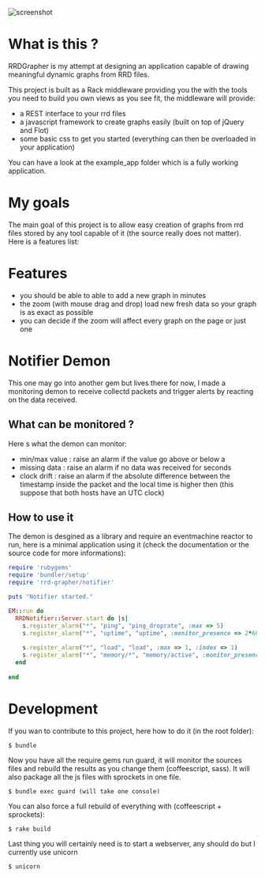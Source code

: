 ![screenshot](http://dl.dropbox.com/u/1313066/github/rrd-grapher.png "Screenshot")

# What is this ?

RRDGrapher is my attempt at designing an application capable of drawing meaningful
dynamic graphs from RRD files.

This project is built as a Rack middleware providing you the with the tools you need to
build you own views as you see fit, the middleware will provide:

- a REST interface to your rrd files
- a javascript framework to create graphs easily (built on top of jQuery and Flot)
- some basic css to get you started (everything can then be overloaded in your application)

You can have a look at the example_app folder which is a fully working application.

# My goals

The main goal of this project is to allow easy creation of graphs from rrd files stored
by any tool capable of it (the source really does not matter). Here is a features list:

# Features

- you should be able to able to add a new graph in minutes
- the zoom (with mouse drag and drop) load new fresh data so your graph is as exact as possible
- you can decide if the zoom will affect every graph on the page or just one 


# Notifier Demon

This one may go into another gem but lives there for now, I made a monitoring demon to receive
collectd packets and trigger alerts by reacting on the data received.

## What can be monitored ?

Here s what the demon can monitor:

- min/max value : raise an alarm if the value go above or below a <X>
- missing data  : raise an alarm if no data was received for <X> seconds
- clock drift   : raise an alarm if the absolute difference between the timestamp
  inside the packet and the local time is higher then <X> (this suppose that both
  hosts have an UTC clock)

## How to use it

The demon is desgined as a library and require an eventmachine reactor to run, here is a minimal
application using it (check the documentation or the source code for more informations):

``` ruby
require 'rubygems'
require 'bundler/setup'
require 'rrd-grapher/notifier'

puts "Notifier started."

EM::run do
  RRDNotifier::Server.start do |s|
    s.register_alarm("*", "ping", "ping_droprate", :max => 5)
    s.register_alarm("*", "uptime", "uptime", :monitor_presence => 2*60)
    
    s.register_alarm("*", "load", "load", :max => 1, :index => 1)
    s.register_alarm("*", "memory/*", "memory/active", :monitor_presence => 1)
  end
  
end
```



# Development

If you wan to contribute to this project, here how to do it (in the root folder):

    $ bundle

Now you have all the require gems run guard, it will monitor the sources files
and rebuild the results as you change them (coffeescript, sass).
It will also package all the js files with sprockets in one file.

    $ bundle exec guard (will take one console)

You can also force a full rebuild of everything with (coffeescript + sprockets):

    $ rake build

Last thing you will certainly need is to start a webserver, any should do but
I currently use unicorn

    $ unicorn 


